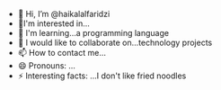 - 👋 Hi, I’m @haikalalfaridzi
- 👀I'm interested in...
- 🌱 I'm learning...a programming language
- 💞️ I would like to collaborate on...technology projects 
- 📫 How to contact me...
- 😄 Pronouns: ...
- ⚡ Interesting facts: ...I don't like fried noodles

<!---
haikalalfaridzi/haikalalfaridzi is a ✨ special ✨ repository because its `README.md` (this file) appears on your GitHub profile.
You can click the Preview link to take a look at your changes.
--->
